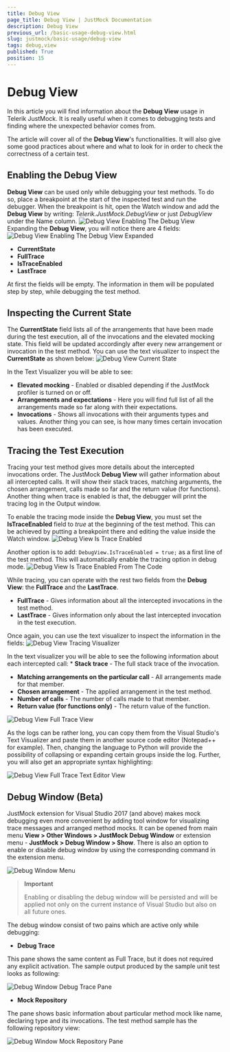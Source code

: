 ```yaml
---
title: Debug View
page_title: Debug View | JustMock Documentation
description: Debug View
previous_url: /basic-usage-debug-view.html
slug: justmock/basic-usage/debug-view
tags: debug,view
published: True
position: 15
---
```


# Debug View

In this article you will find information about the __Debug View__ usage in Telerik JustMock. It is really useful when it comes to debugging tests and finding where the unexpected behavior comes from.

The article will cover all of the __Debug View__'s functionalities. It will also give some good practices about where and what to look for in order to check the correctness of a certain test.

## Enabling the Debug View
__Debug View__ can be used only while debugging your test methods. To do so, place a breakpoint at the start of the inspected test and run the debugger. When the breakpoint is hit, open the Watch window and add the __Debug View__ by writing: *Telerik.JustMock.DebugView* or just *DebugView* under the Name column.
![Debug View Enabling The Debug View](images/DebugView_EnablingTheDebugView.png)
Expanding the __Debug View__, you will notice there are 4 fields:
![Debug View Enabling The Debug View Expanded](images/DebugView_EnablingTheDebugViewExpanded.png)
* __CurrentState__
* __FullTrace__
* __IsTraceEnabled__
* __LastTrace__

At first the fields will be empty. The information in them will be populated step by step, while debugging the test method.

## Inspecting the Current State
The __CurrentState__ field lists all of the arrangements that have been made during the test execution, all of the invocations and the elevated mocking state. This field will be updated accordingly after every new arrangement or invocation in the test method. You can use the text visualizer to inspect the __CurrentState__ as shown below:
![Debug View Current State](images/DebugView_CurrentState.png)

In the Text Visualizer you will be able to see: 
* __Elevated mocking__ - Enabled or disabled depending if the JustMock profiler is turned on or off. 
* __Arrangements and expectations__ - Here you will find full list of all the arrangements made so far along with their expectations. 
* __Invocations__ - Shows all invocations with their arguments types and values. Another thing you can see, is how many times certain invocation has been executed. 


## Tracing the Test Execution
Tracing your test method gives more details about the intercepted invocations order. The JustMock __Debug View__ will gather information about all intercepted calls. It will show their stack traces, matching arguments, the chosen arrangement, calls made so far and the return value (for functions). Another thing when trace is enabled is that, the debugger will print the tracing log in the Output window.

To enable the tracing mode inside the __Debug View__, you must set the __IsTraceEnabled__ field to *true* at the beginning of the test method. This can be achieved by putting a breakpoint there and editing the value inside the Watch window.
![Debug View Is Trace Enabled](images/DebugView_IsTraceEnabled.png)

Another option is to add: `DebugView.IsTraceEnabled = true;` as a first line of the test method. This will automatically enable the tracing option in debug mode.
![Debug View Is Trace Enabled From The Code](images/DebugView_IsTraceEnabledFromTheCode.png)

While tracing, you can operate with the rest two fields from the __Debug View__: the __FullTrace__ and the __LastTrace__. 
* __FullTrace__ - Gives information about all the intercepted invocations in the test method. 
* __LastTrace__ - Gives information only about the last intercepted invocation in the test execution. 

Once again, you can use the text visualizer to inspect the information in the fields:
![Debug View Tracing Visualizer](images/DebugView_TracingVisualizer.png)

In the text visualizer you will be able to see the following information about each intercepted call: * __Stack trace__ - The full stack trace of the invocation. 
* __Matching arrangements on the particular call__ - All arrangements made for that member. 
* __Chosen arrangement__ - The applied arrangement in the test method. 
* __Number of calls__ - The number of calls made to that member. 
* __Return value (for functions only)__ - The return value of the function. 

![Debug View Full Trace View](images/DebugView_FullTraceView.png)

As the logs can be rather long, you can copy them from the Visual Studio's Text Visualizer and paste them in another source code editor (Notepad++ for example). Then, changing the language to Python will provide the possibility of collapsing or expanding certain groups inside the log. Further, you will also get an appropriate syntax highlighting:

![Debug View Full Trace Text Editor View](images/DebugView_FullTraceTextEditorView.png)

## Debug Window (Beta)

JustMock extension for Visual Studio 2017 (and above) makes mock debugging even more convenient by adding tool window for visualizing trace messages and arranged method mocks. It can be opened from main menu __View > Other Windows > JustMock Debug Window__ or extension menu - __JustMock > Debug Window > Show__. There is also an option to enable or disable debug window by using the corresponding command in the extension menu.

![Debug Window Menu](images/DebugWindow_Menu.png)

> **Important**
>
>Enabling or disabling the debug window will be persisted and will be applied not only on the current instance of Visual Studio but also on all future ones.

The debug window consist of two pains which are active only while debugging:

* __Debug Trace__

This pane shows the same content as Full Trace, but it does not required any explicit activation. The sample output produced by the sample unit test looks as following:

![Debug Window Debug Trace Pane](images/DebugWindow_DebugTrace.png)

* __Mock Repository__

The pane shows basic information about particular method mock like name, declaring type and its invocations. The test method sample has the following repository view:

![Debug Window Mock Repository Pane](images/DebugWindow_MockRepository.png)